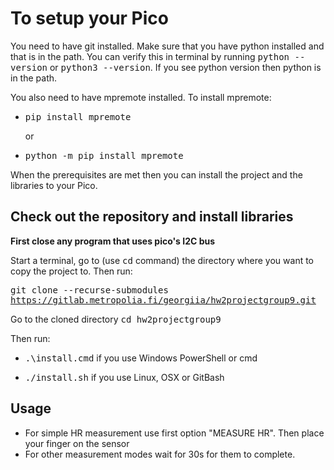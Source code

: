 # To setup your Pico

You need to have git installed. Make sure that you have python installed and that is in the path. You can verify this in terminal
by running <kbd>python --version</kbd> or <kbd>python3 --version</kbd>. If you see python version then python is in the path.

You also need to have mpremote installed. To install mpremote:

- <kbd>pip install mpremote</kbd>
  
  or
  
- <kbd>python -m pip install mpremote</kbd>

When the prerequisites are met then you can install the project and the libraries to your Pico.

## Check out the repository and install libraries
**First close any program that uses pico's I2C bus**

Start a terminal, go to (use <kbd>cd</kbd> command) the directory where you want to copy the project to. Then run:

<kbd>git clone --recurse-submodules https://gitlab.metropolia.fi/georgiia/hw2projectgroup9.git</kbd>

Go to the cloned directory <kbd> cd hw2projectgroup9 </kbd>

Then run:
- <kbd> .\install.cmd</kbd> if you use Windows PowerShell or cmd

- <kbd> ./install.sh</kbd> if you use Linux, OSX or GitBash

## Usage

- For simple HR measurement use first option "MEASURE HR". Then place your finger on the sensor
- For other measurement modes wait for 30s for them to complete. 




